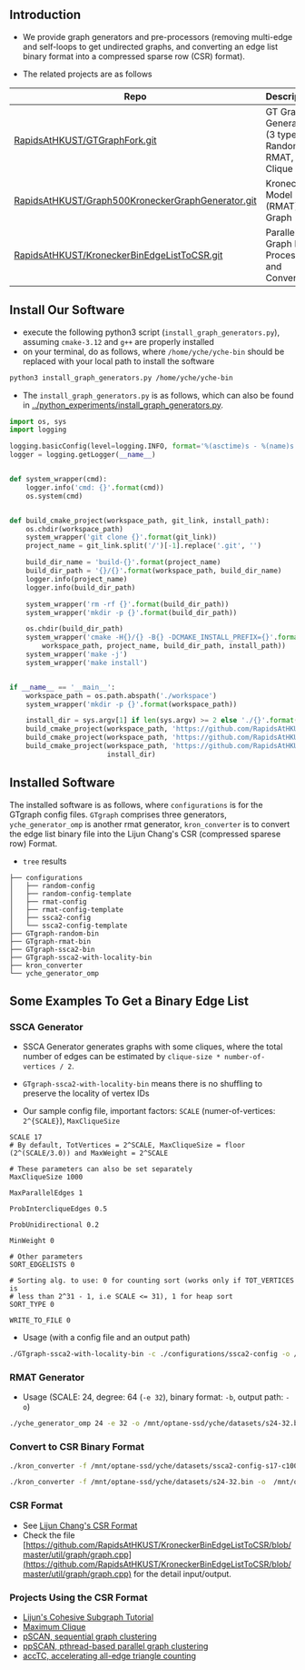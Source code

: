 ## Introduction

* We provide graph generators and pre-processors (removing multi-edge and self-loops to get undirected graphs, and converting an edge list binary format into a compressed sparse row (CSR) format). 

* The related projects are as follows

Repo | Description
--- | ---
[RapidsAtHKUST/GTGraphFork.git](https://github.com/RapidsAtHKUST/GTGraphFork.git) | GT Graph Generator (3 types), Random, RMAT, Clique
[RapidsAtHKUST/Graph500KroneckerGraphGenerator.git](https://github.com/RapidsAtHKUST/Graph500KroneckerGraphGenerator.git) | Kronecker Model (RMAT) Graph
[RapidsAtHKUST/KroneckerBinEdgeListToCSR.git](https://github.com/RapidsAtHKUST/KroneckerBinEdgeListToCSR.git) |  Parallel Graph Pre-Processing and Conversion

## Install Our Software

* execute the following python3 script (`install_graph_generators.py`), assuming `cmake-3.12` and `g++` are properly installed
* on your terminal, do as follows, where `/home/yche/yche-bin` should be replaced with your local path to install the software

```zsh
python3 install_graph_generators.py /home/yche/yche-bin
```

* The `install_graph_generators.py` is as follows, which can also be found in [../python_experiments/install_graph_generators.py](../python_experiments/install_graph_generators.py).

```python
import os, sys
import logging

logging.basicConfig(level=logging.INFO, format='%(asctime)s - %(name)s - %(levelname)s - %(message)s')
logger = logging.getLogger(__name__)


def system_wrapper(cmd):
    logger.info('cmd: {}'.format(cmd))
    os.system(cmd)


def build_cmake_project(workspace_path, git_link, install_path):
    os.chdir(workspace_path)
    system_wrapper('git clone {}'.format(git_link))
    project_name = git_link.split('/')[-1].replace('.git', '')

    build_dir_name = 'build-{}'.format(project_name)
    build_dir_path = '{}/{}'.format(workspace_path, build_dir_name)
    logger.info(project_name)
    logger.info(build_dir_path)

    system_wrapper('rm -rf {}'.format(build_dir_path))
    system_wrapper('mkdir -p {}'.format(build_dir_path))

    os.chdir(build_dir_path)
    system_wrapper('cmake -H{}/{} -B{} -DCMAKE_INSTALL_PREFIX={}'.format(
        workspace_path, project_name, build_dir_path, install_path))
    system_wrapper('make -j')
    system_wrapper('make install')


if __name__ == '__main__':
    workspace_path = os.path.abspath('./workspace')
    system_wrapper('mkdir -p {}'.format(workspace_path))

    install_dir = sys.argv[1] if len(sys.argv) >= 2 else './{}'.format(workspace_path)
    build_cmake_project(workspace_path, 'https://github.com/RapidsAtHKUST/GTGraphFork.git', install_dir)
    build_cmake_project(workspace_path, 'https://github.com/RapidsAtHKUST/KroneckerBinEdgeListToCSR.git', install_dir)
    build_cmake_project(workspace_path, 'https://github.com/RapidsAtHKUST/Graph500KroneckerGraphGenerator.git',
                        install_dir)

```

## Installed Software

The installed software is as follows, 
where `configurations` is for the GTgraph config files. 
`GTgraph` comprises three generators, `yche_generator_omp` is another rmat generator, `kron_converter` is to convert the edge list binary file into the Lijun Chang's CSR (compressed sparese row) Format. 

* `tree` results

```
├── configurations
│   ├── random-config
│   ├── random-config-template
│   ├── rmat-config
│   ├── rmat-config-template
│   ├── ssca2-config
│   └── ssca2-config-template
├── GTgraph-random-bin
├── GTgraph-rmat-bin
├── GTgraph-ssca2-bin
├── GTgraph-ssca2-with-locality-bin
├── kron_converter
└── yche_generator_omp
```

## Some Examples To Get a Binary Edge List

### SSCA Generator

* SSCA Generator generates graphs with some cliques, where the total number of edges can be estimated by `clique-size * number-of-vertices / 2`. 
* `GTgraph-ssca2-with-locality-bin` means there is no shuffling to preserve the locality of vertex IDs

* Our sample config file, important factors: `SCALE` (numer-of-vertices: `2^{SCALE}`), `MaxCliqueSize`

```
SCALE 17
# By default, TotVertices = 2^SCALE, MaxCliqueSize = floor (2^(SCALE/3.0)) and MaxWeight = 2^SCALE

# These parameters can also be set separately
MaxCliqueSize 1000

MaxParallelEdges 1

ProbIntercliqueEdges 0.5

ProbUnidirectional 0.2

MinWeight 0

# Other parameters
SORT_EDGELISTS 0

# Sorting alg. to use: 0 for counting sort (works only if TOT_VERTICES is
# less than 2^31 - 1, i.e SCALE <= 31), 1 for heap sort
SORT_TYPE 0

WRITE_TO_FILE 0
```

* Usage (with a config file and an output path)

```zsh
./GTgraph-ssca2-with-locality-bin -c ./configurations/ssca2-config -o /mnt/optane-ssd/yche/datasets/ssca2-config-s17-c1000.bin
```

### RMAT Generator

* Usage (SCALE: 24, degree: 64 (`-e 32`), binary format: `-b`, output path: `-o`)

```zsh
./yche_generator_omp 24 -e 32 -o /mnt/optane-ssd/yche/datasets/s24-32.bin -b 
```

### Convert to CSR Binary Format

```zsh
./kron_converter -f /mnt/optane-ssd/yche/datasets/ssca2-config-s17-c10000.bin -o  /mnt/optane-ssd/yche/datasets/ssca2-config-s17-c10000
```

```zsh
./kron_converter -f /mnt/optane-ssd/yche/datasets/s24-32.bin -o  /mnt/optane-ssd/yche/datasets/s24-32 
```

### CSR Format

* See [Lijun Chang's CSR Format](https://github.com/LijunChang/Cohesive_subgraph_book/tree/master/datasets)
* Check the file [https://github.com/RapidsAtHKUST/KroneckerBinEdgeListToCSR/blob/master/util/graph/graph.cpp](https://github.com/RapidsAtHKUST/KroneckerBinEdgeListToCSR/blob/master/util/graph/graph.cpp) for the detail input/output. 

### Projects Using the CSR Format

* [Lijun's Cohesive Subgraph Tutorial](https://github.com/LijunChang/Cohesive_subgraph_book)
* [Maximum Clique](https://github.com/LijunChang/MC-BRB)
* [pSCAN, sequential graph clustering](https://github.com/LijunChang/pSCAN)
* [ppSCAN, pthread-based parallel graph clustering](https://github.com/RapidsAtHKUST/ppSCAN)
* [accTC, accelerating all-edge triangle counting](https://github.com/RapidsAtHKUST/AccTriCnt)